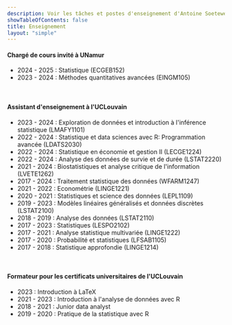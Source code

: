 ```yaml
---
description: Voir les tâches et postes d'enseignement d'Antoine Soetewey
showTableOfContents: false
title: Enseignement
layout: "simple"
---
```


#### Chargé de cours invité à UNamur

- 2024 - 2025 : Statistique (ECGEB152)
- 2023 - 2024 : Méthodes quantitatives avancées (EINGM105)

<br>

#### Assistant d'enseignement à l'UCLouvain

- 2023 - 2024 : Exploration de données et introduction à l'inférence statistique (LMAFY1101)
- 2022 - 2024 : Statistique et data sciences avec R: Programmation avancée (LDATS2030)
- 2022 - 2024 : Statistique en économie et gestion II (LECGE1224)
- 2022 - 2024 : Analyse des données de survie et de durée (LSTAT2220)
- 2021 - 2024 : Biostatistiques et analyse critique de l'information (LVETE1262)
- 2017 - 2024 : Traitement statistique des données (WFARM1247)
- 2021 - 2022 : Econométrie (LINGE1221)
- 2020 - 2021 : Statistiques et science des données (LEPL1109)
- 2019 - 2023 : Modèles linéaires généralisés et données discrètes (LSTAT2100)
- 2018 - 2019 : Analyse des données (LSTAT2110)
- 2017 - 2023 : Statistiques (LESPO2102)
- 2017 - 2021 : Analyse statistique multivariée (LINGE1222)
- 2017 - 2020 : Probabilité et statistiques (LFSAB1105)
- 2017 - 2018 : Statistique approfondie (LINGE1214)

<br>

#### Formateur pour les certificats universitaires de l'UCLouvain

- 2023 : Introduction à LaTeX
- 2021 - 2023 : Introduction à l'analyse de données avec R 
- 2018 - 2021 : Junior data analyst
- 2019 - 2020 : Pratique de la statistique avec R


<!--## Tutorat & conseil

Compte tenu de mon expérience dans l'enseignement au niveau universitaire, je propose des cours particuliers en statistiques, probabilités, R et science des données. Je peux également vous aider à effectuer des analyses statistiques de données pour votre mémoire, thèse ou projets professionnels :

- Étudiants et chercheurs, voir plus d'informations sur [easystat.be](https://easystat.be/)
- Professionnels et entreprises, voir plus d'informations sur [datanalyze.be](https://datanalyze.be/fr/)-->
